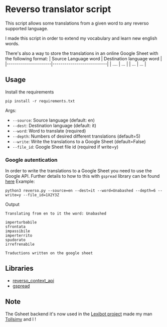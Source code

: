 # Reverso translator script
This script allows some translations from a given word to any reverso supported language.

I made this script in order to extend my vocabulary and learn new english words.

There's also a way to store the translations in an online Google Sheet with the following format:
| Source Language word | Destination language word |
|----------------------|---------------------------|
| ....                 | ...                       |
| ...                  | ...                       |

## Usage
Install the requirements
```
pip install -r requirements.txt
```

Args:
- `--source`: Source language (default: en)
- `--dest`: Destination language (default: it)
- `--word`: Word to translate (required)
- `--depth`: Numbers of desired different translations (default=5)
- `--write`: Write the translations to a Google Sheet (default=False) 
- `--file_id`: Google Sheet file id (required if write=y)

### Google autentication
In order to write the translations to a Google Sheet you need to use the Google API. Further details to how to this with `gspread` library can be found [here](https://docs.gspread.org/en/v5.4.0/oauth2.html)
Example:

```
python3 reverso.py --source=en --dest=it --word=Unabashed --depth=6 --write=y --file_id=1X2Y3Z
```

Output
```
Translating from en to it the word: Unabashed

imperturbabile
sfrontata
impassibile
imperterrito
spudorato
irrefrenabile

Traductions written on the google sheet
```

## Libraries
- [reverso_context_api](https://github.com/flagist0/reverso_context_api)
- [gspread](https://github.com/burnash/gspread)

## Note
The Gsheet backend it's now used in the [Lexibot project](https://github.com/tollsimy/lexibot) made my man [Tollsimy](https://github.com/tollsimy) and I !